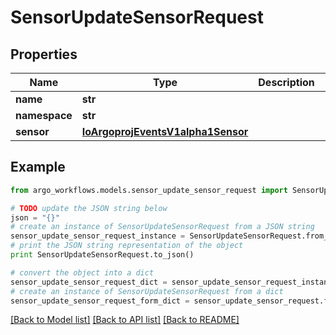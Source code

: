# SensorUpdateSensorRequest


## Properties

Name | Type | Description | Notes
------------ | ------------- | ------------- | -------------
**name** | **str** |  | [optional] 
**namespace** | **str** |  | [optional] 
**sensor** | [**IoArgoprojEventsV1alpha1Sensor**](IoArgoprojEventsV1alpha1Sensor.md) |  | [optional] 

## Example

```python
from argo_workflows.models.sensor_update_sensor_request import SensorUpdateSensorRequest

# TODO update the JSON string below
json = "{}"
# create an instance of SensorUpdateSensorRequest from a JSON string
sensor_update_sensor_request_instance = SensorUpdateSensorRequest.from_json(json)
# print the JSON string representation of the object
print SensorUpdateSensorRequest.to_json()

# convert the object into a dict
sensor_update_sensor_request_dict = sensor_update_sensor_request_instance.to_dict()
# create an instance of SensorUpdateSensorRequest from a dict
sensor_update_sensor_request_form_dict = sensor_update_sensor_request.from_dict(sensor_update_sensor_request_dict)
```
[[Back to Model list]](../README.md#documentation-for-models) [[Back to API list]](../README.md#documentation-for-api-endpoints) [[Back to README]](../README.md)


